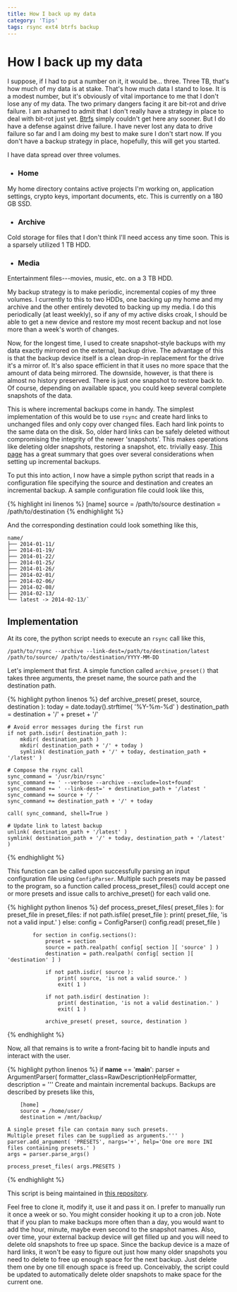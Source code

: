 ```yaml
---
title: How I back up my data
category: 'Tips'
tags: rsync ext4 btrfs backup
---
```


# How I back up my data

I suppose, if I had to put a number on it, it would be... three.
Three TB, that\'s how much of my data is at stake.
That\'s how much data I stand to lose.
It is a modest number, but it\'s obviously of vital importance to me that I don\'t lose any of my data.
The two primary dangers facing it are bit-rot and drive failure.
I am ashamed to admit that I don\'t really have a strategy in place to deal with bit-rot just yet.
[Btrfs](http://arstechnica.com/information-technology/2014/01/bitrot-and-atomic-cows-inside-next-gen-filesystems/) simply couldn\'t get here any sooner.
But I do have a defense against drive failure.
I have never lost any data to drive failure so far and I am doing my best to make sure I don\'t start now.
If you don\'t have a backup strategy in place, hopefully, this will get you started.

I have data spread over three volumes.

* ### Home
My home directory contains active projects I\'m working on, application settings, crypto keys, important documents, etc.
This is currently on a 180 GB SSD.

* ### Archive
Cold storage for files that I don\'t think I\'ll need access any time soon.
This is a sparsely utilized 1 TB HDD.

* ### Media
Entertainment files---movies, music, etc. on a 3 TB HDD.

My backup strategy is to make periodic, incremental copies of my three volumes.
I currently to this to two HDDs, one backing up my home and my archive and the other entirely devoted to backing up my media.
I do this periodically (at least weekly), so if any of my active disks croak, I should be able to get a new device and restore my most recent backup and not lose more than a week\'s worth of changes.

Now, for the longest time, I used to create snapshot-style backups with my data exactly mirrored on the external, backup drive.
The advantage of this is that the backup device itself is a clean drop-in replacement for the drive it\'s a mirror of.
It\'s also space efficient in that it uses no more space that the amount of data being mirrored.
The downside, however, is that there is almost no history preserved.
There is just one snapshot to restore back to.
Of course, depending on available space, you could keep several complete snapshots of the data.

This is where incremental backups come in handy.
The simplest implementation of this would be to use `rsync` and create hard links to unchanged files and only copy over changed files.
Each hard link points to the same data on the disk.
So, older hard links can be safely deleted without compromising the integrity of the newer 'snapshots'.
This makes operations like deleting older snapshots, restoring a snapshot, etc. trivially easy.
[This page](http://www.mikerubel.org/computers/rsync_snapshots/) has a great summary that goes over several considerations when setting up incremental backups.

To put this into action, I now have a simple python script that reads in a configuration file specifying the source and destination and creates an incremental backup.
A sample configuration file could look like this,

{% highlight ini linenos %}
[name]
source = /path/to/source
destination = /path/to/destination
{% endhighlight %}

And the corresponding destination could look something like this,

    name/
    ├── 2014-01-11/
    ├── 2014-01-19/
    ├── 2014-01-22/
    ├── 2014-01-25/
    ├── 2014-01-26/
    ├── 2014-02-01/
    ├── 2014-02-06/
    ├── 2014-02-08/
    ├── 2014-02-13/
    └── latest -> 2014-02-13/`

## Implementation

At its core, the python script needs to execute an `rsync` call like this,

    /path/to/rsync --archive --link-dest=/path/to/destination/latest /path/to/source/ /path/to/destination/YYYY-MM-DD

Let\'s implement that first.
A simple function called `archive_preset()` that takes three arguments, the preset name, the source path and the destination path.

{% highlight python linenos %}
def archive_preset( preset, source, destination ):
    today = date.today().strftime( '%Y-%m-%d' )
    destination_path = destination + '/' + preset + '/'

    # Avoid error messages during the first run
    if not path.isdir( destination_path ):
        mkdir( destination_path )
        mkdir( destination_path + '/' + today )
        symlink( destination_path + '/' + today, destination_path + '/latest' )

    # Compose the rsync call
    sync_command = '/usr/bin/rsync'
    sync_command += ' --verbose --archive --exclude=lost+found'
    sync_command += ' --link-dest=' + destination_path + '/latest '
    sync_command += source + '/ '
    sync_command += destination_path + '/' + today

    call( sync_command, shell=True )

    # Update link to latest backup
    unlink( destination_path + '/latest' )
    symlink( destination_path + '/' + today, destination_path + '/latest' )
{% endhighlight %}

This function can be called upon successfully parsing an input configuration file using `ConfigParser`.
Multiple such presets may be passed to the program, so a function called process_preset_files() could accept one or more presets and issue calls to archive_preset() for each valid one.

{% highlight python linenos %}
def process_preset_files( preset_files ):
    for preset_file in preset_files:
        if not path.isfile( preset_file ):
            print( preset_file, 'is not a valid input.' )
        else:
            config = ConfigParser()
            config.read( preset_file )

            for section in config.sections():
                preset = section
                source = path.realpath( config[ section ][ 'source' ] )
                destination = path.realpath( config[ section ][ 'destination' ] )

                if not path.isdir( source ):
                    print( source, 'is not a valid source.' )
                    exit( 1 )

                if not path.isdir( destination ):
                    print( destination, 'is not a valid destination.' )
                    exit( 1 )

                archive_preset( preset, source, destination )
{% endhighlight %}

Now, all that remains is to write a front-facing bit to handle inputs and interact with the user.

{% highlight python linenos %}
if __name__ == '__main__':
    parser = ArgumentParser( formatter_class=RawDescriptionHelpFormatter, description = '''
    Create and maintain incremental backups.
    Backups are described by presets like this,

        [home]
        source = /home/user/
        destination = /mnt/backup/

    A single preset file can contain many such presets.
    Multiple preset files can be supplied as arguments.''' )
    parser.add_argument( 'PRESETS', nargs='+', help='One ore more INI files containing presets.' )
    args = parser.parse_args()

    process_preset_files( args.PRESETS )
{% endhighlight %}

This script is being maintained in [this repository](https://github.com/dekonvoluted/archive).

Feel free to clone it, modify it, use it and pass it on.
I prefer to manually run it once a week or so.
You might consider hooking it up to a cron job.
Note that if you plan to make backups more often than a day, you would want to add the hour, minute, maybe even second to the snapshot names.
Also, over time, your external backup device will get filled up and you will need to delete old snapshots to free up space.
Since the backup device is a maze of hard links, it won\'t be easy to figure out just how many older snapshots you need to delete to free up enough space for the next backup.
Just delete them one by one till enough space is freed up.
Conceivably, the script could be updated to automatically delete older snapshots to make space for the current one.

